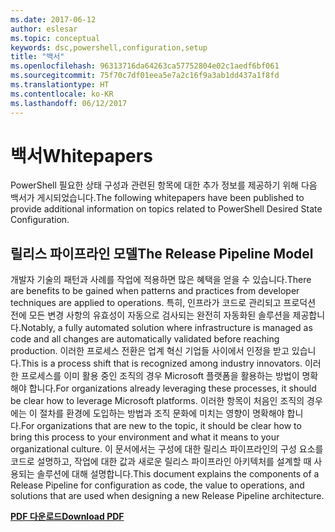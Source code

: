 ```yaml
---
ms.date: 2017-06-12
author: eslesar
ms.topic: conceptual
keywords: dsc,powershell,configuration,setup
title: "백서"
ms.openlocfilehash: 96313716da64263ca57752804e02c1aedf6bf061
ms.sourcegitcommit: 75f70c7df01eea5e7a2c16f9a3ab1dd437a1f8fd
ms.translationtype: HT
ms.contentlocale: ko-KR
ms.lasthandoff: 06/12/2017
---
```

# <a name="whitepapers"></a><span data-ttu-id="2007c-103">백서</span><span class="sxs-lookup"><span data-stu-id="2007c-103">Whitepapers</span></span>

<span data-ttu-id="2007c-104">PowerShell 필요한 상태 구성과 관련된 항목에 대한 추가 정보를 제공하기 위해 다음 백서가 게시되었습니다.</span><span class="sxs-lookup"><span data-stu-id="2007c-104">The following whitepapers have been published to provide additional information on topics related to PowerShell Desired State Configuration.</span></span>

## <a name="the-release-pipeline-model"></a><span data-ttu-id="2007c-105">릴리스 파이프라인 모델</span><span class="sxs-lookup"><span data-stu-id="2007c-105">The Release Pipeline Model</span></span>
<span data-ttu-id="2007c-106">개발자 기술의 패턴과 사례를 작업에 적용하면 많은 혜택을 얻을 수 있습니다.</span><span class="sxs-lookup"><span data-stu-id="2007c-106">There are benefits to be gained when patterns and practices from developer techniques are applied to operations.</span></span> <span data-ttu-id="2007c-107">특히, 인프라가 코드로 관리되고 프로덕션 전에 모든 변경 사항의 유효성이 자동으로 검사되는 완전히 자동화된 솔루션을 제공합니다.</span><span class="sxs-lookup"><span data-stu-id="2007c-107">Notably, a fully automated solution where infrastructure is managed as code and all changes are automatically validated before reaching production.</span></span> <span data-ttu-id="2007c-108">이러한 프로세스 전환은 업계 혁신 기업들 사이에서 인정을 받고 있습니다.</span><span class="sxs-lookup"><span data-stu-id="2007c-108">This is a process shift that is recognized among industry innovators.</span></span> <span data-ttu-id="2007c-109">이러한 프로세스를 이미 활용 중인 조직의 경우 Microsoft 플랫폼을 활용하는 방법이 명확해야 합니다.</span><span class="sxs-lookup"><span data-stu-id="2007c-109">For organizations already leveraging these processes, it should be clear how to leverage Microsoft platforms.</span></span> <span data-ttu-id="2007c-110">이러한 항목이 처음인 조직의 경우에는 이 절차를 환경에 도입하는 방법과 조직 문화에 미치는 영향이 명확해야 합니다.</span><span class="sxs-lookup"><span data-stu-id="2007c-110">For organizations that are new to the topic, it should be clear how to bring this process to your environment and what it means to your organizational culture.</span></span> <span data-ttu-id="2007c-111">이 문서에서는 구성에 대한 릴리스 파이프라인의 구성 요소를 코드로 설명하고, 작업에 대한 값과 새로운 릴리스 파이프라인 아키텍처를 설계할 때 사용되는 솔루션에 대해 설명합니다.</span><span class="sxs-lookup"><span data-stu-id="2007c-111">This document explains the components of a Release Pipeline for configuration as code, the value to operations, and solutions that are used when designing a new Release Pipeline architecture.</span></span> 

<span data-ttu-id="2007c-112">**[PDF 다운로드](http://aka.ms/thereleasepipelinemodelpdf)**</span><span class="sxs-lookup"><span data-stu-id="2007c-112">**[Download PDF](http://aka.ms/thereleasepipelinemodelpdf)**</span></span>

